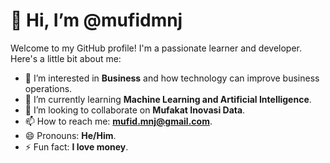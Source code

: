 # 👋 Hi, I’m @mufidmnj

Welcome to my GitHub profile! I'm a passionate learner and developer. Here's a little bit about me:

- 👀 I’m interested in **Business** and how technology can improve business operations.
- 🌱 I’m currently learning **Machine Learning and Artificial Intelligence**.
- 💞️ I’m looking to collaborate on **Mufakat Inovasi Data**.
- 📫 How to reach me: **mufid.mnj@gmail.com**.
- 😄 Pronouns: **He/Him**.
- ⚡ Fun fact: **I love money**.

<!---
mufidmnj/mufidmnj is a ✨ special ✨ repository because its `README.md` (this file) appears on your GitHub profile.
You can click the Preview link to take a look at your changes.
--->
